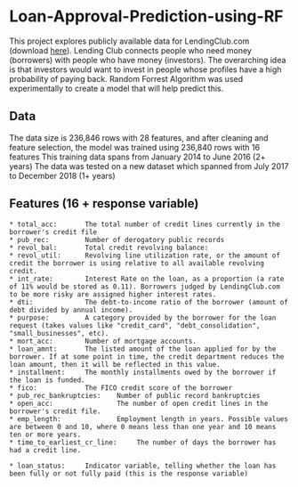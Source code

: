 # Loan-Approval-Prediction-using-RF

This project explores publicly available data for LendingClub.com (download [here](https://figshare.com/articles/dataset/Lending_Club/22121477/4?file=39316160)). 
Lending Club connects people who need money (borrowers) with people who have money (investors). The overarching idea is that investors would want to invest in people whose profiles have a high probability of paying back. 
Random Forrest Algorithm was used experimentally to create a model that will help predict this.

## Data
The data size is 236,846 rows with 28 features, and after cleaning and feature selection, the model was trained using 236,840 rows with 16 features
This training data spans from January 2014 to June 2016 (2+ years)
The data was tested on a new dataset which spanned from July 2017 to December 2018 (1+ years)

## Features (16 + response variable)
    * total_acc:       The total number of credit lines currently in the borrower's credit file
    * pub_rec:         Number of derogatory public records
    * revol_bal:       Total credit revolving balance: 
    * revol_util:      Revolving line utilization rate, or the amount of credit the borrower is using relative to all available revolving credit.
    * int_rate:        Interest Rate on the loan, as a proportion (a rate of 11% would be stored as 0.11). Borrowers judged by LendingClub.com to be more risky are assigned higher interest rates.
    * dti:             The debt-to-income ratio of the borrower (amount of debt divided by annual income).
    * purpose:         A category provided by the borrower for the loan request (takes values like "credit_card", "debt_consolidation", "small_businesses", etc). 
    * mort_acc:        Number of mortgage accounts.
    * loan_amnt:       The listed amount of the loan applied for by the borrower. If at some point in time, the credit department reduces the loan amount, then it will be reflected in this value.
    * installment:     The monthly installments owed by the borrower if the loan is funded.
    * fico:            The FICO credit score of the borrower
    * pub_rec_bankruptcies:    Number of public record bankruptcies
    * open_acc:                The number of open credit lines in the borrower's credit file.
    * emp_length:              Employment length in years. Possible values are between 0 and 10, where 0 means less than one year and 10 means ten or more years.
    * time_to_earliest_cr_line:     The number of days the borrower has had a credit line.
    
    * loan_status:     Indicator variable, telling whether the loan has been fully or not fully paid (this is the response variable)

